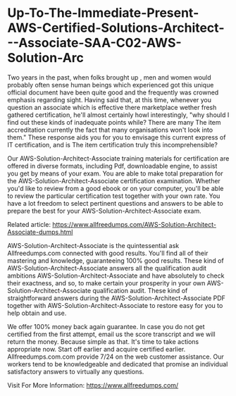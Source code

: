 # Up-To-The-Immediate-Present-AWS-Certified-Solutions-Architect---Associate-SAA-C02-AWS-Solution-Arc
Two years in the past, when folks brought up , men and women would probably often sense human beings which experienced got this unique official document have been quite good and the frequently was crowned emphasis regarding sight. Having said that, at this time, whenever you question an associate which is effective there marketplace wether fresh gathered certification, he'll almost certainly howl interestingly, "why should I find out these kinds of inadequate points while? There are many The item accreditation currently the fact that many organisations won't look into them." These response aids you for you to envisage this current express of IT certification, and is The item certification truly this incomprehensible?

Our AWS-Solution-Architect-Associate training materials for certification are offered in diverse formats, including Pdf, downloadable engine, to assist you get by means of your exam. You are able to make total preparation for the AWS-Solution-Architect-Associate certification examination. Whether you'd like to review from a good ebook or on your computer, you'll be able to review the particular certification test together with your own rate. You have a lot freedom to select pertinent questions and answers to be able to prepare the best for your AWS-Solution-Architect-Associate exam.



Related article: https://www.allfreedumps.com/AWS-Solution-Architect-Associate-dumps.html

AWS-Solution-Architect-Associate is the quintessential ask Allfreedumps.com connected with good results. You'll find all of their mastering and knowledge, guaranteeing 100% good results. These kind of AWS-Solution-Architect-Associate answers all the qualification audit ambitions AWS-Solution-Architect-Associate and have absolutely to check their exactness, and so, to make certain your prosperity in your own AWS-Solution-Architect-Associate qualification audit. These kind of straightforward answers during the AWS-Solution-Architect-Associate PDF together with AWS-Solution-Architect-Associate to restore easy for you to help obtain and use.

We offer 100% money back again guarantee. In case you do not get certified from the first attempt, email us the score transcript and we will return the money. Because simple as that. It's time to take actions appropriate now. Start off earlier and acquire certified earlier. Allfreedumps.com.com provide 7/24 on the web customer assistance. Our workers tend to be knowledgeable and dedicated that promise an individual satisfactory answers to virtually any questions.

Visit For More Information: https://www.allfreedumps.com/
